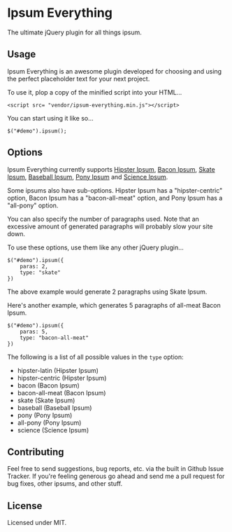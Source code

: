 # Ipsum Everything

The ultimate jQuery plugin for all things ipsum.

## Usage

Ipsum Everything is an awesome plugin developed for choosing and using the perfect placeholder text for your next project.

To use it, plop a copy of the minified script into your HTML...

```
<script src= "vendor/ipsum-everything.min.js"></script>
```

You can start using it like so...

```
$("#demo").ipsum();
```

## Options

Ipsum Everything currently supports [Hipster Ipsum](http://hipsum.co/), [Bacon Ipsum](http://baconipsum.com/), [Skate Ipsum](http://skateipsum.com/), [Baseball Ipsum](http://baseballipsum.apphb.com/), [Pony Ipsum](http://ponyipsum.com/) and [Science Ipsum](http://scienceipsum.com/).

Some ipsums also have sub-options. Hipster Ipsum has a "hipster-centric" option, Bacon Ipsum has a "bacon-all-meat" option, and Pony Ipsum has a "all-pony" option.

You can also specify the number of paragraphs used. Note that an excessive amount of generated paragraphs will probably slow your site down.

To use these options, use them like any other jQuery plugin...

```
$("#demo").ipsum({
    paras: 2,
    type: "skate"
})
```

The above example would generate 2 paragraphs using Skate Ipsum.

Here's another example, which generates 5 paragraphs of all-meat Bacon Ipsum.

```
$("#demo").ipsum({
    paras: 5,
    type: "bacon-all-meat"
})
```

The following is a list of all possible values in the `type` option:

* hipster-latin (Hipster Ipsum)
* hipster-centric (Hipster Ipsum)
* bacon (Bacon Ipsum)
* bacon-all-meat (Bacon Ipsum)
* skate (Skate Ipsum)
* baseball (Baseball Ipsum)
* pony (Pony Ipsum)
* all-pony (Pony Ipsum)
* science (Science Ipsum)

## Contributing

Feel free to send suggestions, bug reports, etc. via the built in Github Issue Tracker. If you're feeling generous go ahead and send me a pull request for bug fixes, other ipsums, and other stuff.

## License

Licensed under MIT.
